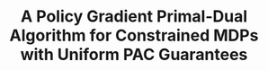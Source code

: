 ---
title: A Policy Gradient Primal-Dual Algorithm for Constrained MDPs with Uniform PAC Guarantees
summary: Official Implementations of "A Policy Gradient Primal-Dual Algorithm for Constrained MDPs with Uniform PAC Guarantees
tags:
- Reinforcement Learning

# Optional external URL for project (replaces project detail page).
external_link: "https://github.com/matsuolab/Uniform-PAC-Primal-Dual-CMDP"

image:
  caption: Photo by rawpixel on Unsplash
  focal_point: Smart

---